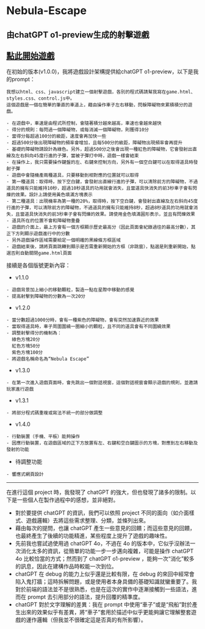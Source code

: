 # Nebula-Escape
由chatGPT o1-preview生成的射擊遊戲<br>
<br>
<a href="https://davidhc1230.github.io/Nebula-Escape/game.html" target="_blank">點此開始遊戲</a>
---

在初始的版本(v1.0.0)，我將遊戲設計架構提供給chatGPT o1-preview，以下是我的prompt：
```
我想以html、css、javascript建立一個射擊遊戲，各別的程式碼請幫我寫在game.html、styles.css、control.js中。
這個遊戲是一個在簡單的筆直的車道上，藉由操作車子左右移動，閃躲障礙物來累積積分的遊戲。

- 在遊戲中，車速是由程式所控制，會隨著積分越來越高，車速也會越來越快
- 得分的規則：每閃過一個障礙物，或每消滅一個障礙物，則獲得10分
- 當得分每超過100分的級距，速度會再加快一些
- 超過500分後出現障礙物的頻率會增加，且每500分的級距，障礙物出現頻率會再提升
- 基礎的障礙物請設計為綠色。另外，超過500分之後會出現一種紅色的障礙物，它會發射出直線及左右斜向45度行進的子彈，當被子彈打中時，遊戲一樣會結束
- 在操作上，我只需要操作鍵盤的左、右鍵來控制方向，另外有一個空白鍵可以在取得道具時發射子彈
- 遊戲中會隨機產兩種道具，只要移動到相對應的位置就可以取得
- 第一種道具：取得時，按下空白鍵，會發射出直線行進的子彈，可以清除前方的障礙物，不過道具的擁有只能維持10秒，超過10秒道具的功用就會消失，且當道具快消失的前3秒車子會有閃爍的效果。設計上請使用黃色填滿方塊表示
- 第二種道具：出現機率為第一種的20%，取得時，按下空白鍵，會發射出直線及左右斜向45度行進的子彈，可以清除前方的障礙物，不過道具的擁有只能維持8秒，超過8秒道具的功用就會消失，且當道具快消失的前3秒車子會有閃爍的效果。請使用金色填滿圓形表示，並且有閃爍效果
- 道具所在的位置不會和障礙物重疊
- 遊戲的介面上，最上方會有一個方框顯示歷史最高分（因此頁面會紀錄過往的最高分數），其正下方則顯示遊戲進行中的分數
- 另外遊戲操作區域需要給定一個明確的黑線條方框區域
- 遊戲結束後，請將頁面跳轉到顯示是否需重新開始的方框（非跳窗），點選是則重新開始，點選否則自動關閉game.html頁面
```
接續是各個版號更新內容：

* v1.1.0
```
- 遊戲背景加上細小的移動顆粒，製造一點在星際中移動的感覺
- 提高射擊到障礙物的分數為一次20分
```

* v1.2.0
```
- 當分數超過1000分時，會有一種紫色的障礙物，會有突然加速靠近的效果
- 當取得道具時，車子周圍圍繞一圈細小的顆粒，且不同的道具會有不同圍繞效果
- 調整射擊得分的機制為：
  綠色方塊20分
  紅色方塊50分
  紫色方塊100分
- 將遊戲名稱命名為“Nebula Escape”
```

* v1.3.0
```
- 在第一次進入遊戲頁面時，會先跳出一個對話視窗，這個對話視窗會顯示遊戲的規則，並邀請玩家進行遊戲
```

* v1.3.1
```
- 將部分程式碼重複或寫法不統一的部分做調整
```

* v1.4.0
```
- 行動裝置（手機、平板）能夠操作
- 因應行動裝置，在遊戲區域的正下方放置有左、右鍵和空白鍵圖示的方塊，對應到左右移動及發射的功能
```

* 待調整功能
```
- 響應式網頁設計
```
---

在進行這個 project 時，我發現了 chatGPT 的強大，但也發現了諸多的限制。以下是一些個人在製作過程中的感想，並非絕對。
* 對於要提供 chatGPT 的資訊，我們可以依照 project 不同的面向（如介面樣式、遊戲邏輯）去將這些需求整理、分類，並條列出來。
* 藉由每次的提問，也讓 chatGPT 產生一些意見的回饋；而這些意見的回饋，也最終產生了後續的功能精進，某些程度上提升了遊戲的趣味性。
* 先前我也嘗試過使用過 chatGPT 4o，不過在 4o 的版本中，它似乎沒辦法一次消化太多的資訊，從簡單的功能一步一步邁向複雜，可能是操作 chatGPT 4o 比較恰當的方式；然而到了 chatGPT o1-preview ，能夠一次“消化”較多的訊息，因此在建構作品時較能一次到位。
* chatGPT 在 debug 的能力上似乎還是比較有限，在 debug 的來回中經常會陷入鬼打牆；這時拆解問題，或是使用者本身具備的基礎知識就蠻重要了。我對於前端的語法並不是很熟悉，也是在這次的實作中逐漸接觸到一些語法，進而在 prompt 去引用部分的語法，提升回覆的精準度。
* chatGPT 對於文字理解的差異：我在 prompt 中使用“車子”或是“飛船”對於產生出來的效果似乎有差異，將“車子”套用於描述中似乎更能夠讓它理解整套遊戲的運作邏輯（但我並不很確定這是否真的有所影響）。
